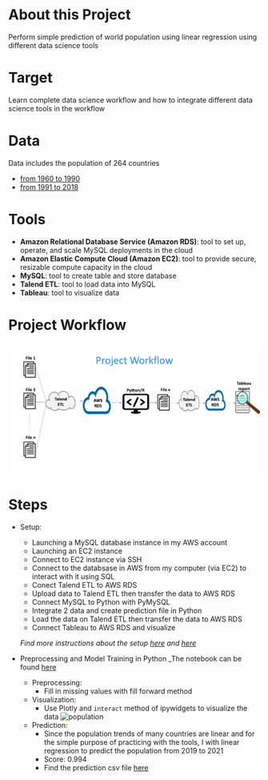 # About this Project
Perform simple prediction of world population using linear regression using different data science tools

# Target
Learn complete data science workflow and how to integrate different data science tools in the workflow 

# Data
Data includes the population of 264 countries 
* [from 1960 to 1990](https://github.com/khuyentran1401/world-population-prediction/blob/master/world-population-prediction/1960-Worksheet%20in%20World%20Population%20Prediction%20Model5.csv)
* [from 1991 to 2018](https://github.com/khuyentran1401/world-population-prediction/blob/master/world-population-prediction/Worksheet%20in%20World%20Population%20Prediction%20Model6.csv)

# Tools
* **Amazon Relational Database Service (Amazon RDS)**: tool to set up, operate, and scale MySQL deployments in the cloud
* **Amazon Elastic Compute Cloud (Amazon EC2)**: tool to provide secure, resizable compute capacity in the cloud
* **MySQL**: tool to create table and store database
* **Talend ETL**: tool to load data into MySQL
* **Tableau**: tool to visualize data 

# Project Workflow
![workflow](https://github.com/khuyentran1401/world-population-prediction/blob/master/images/Screenshot%202020-04-05%2019.20.49.png)

# Steps
* Setup: 
  * Launching a MySQL database instance in my AWS account
  * Launching an EC2 instance
  * Connect to EC2 instance via SSH
  * Connect to the databsase in AWS from my computer (via EC2) to interact with it using SQL
  * Conect Talend ETL to AWS RDS
  * Upload data to Talend ETL then transfer the data to AWS RDS
  * Connect MySQL to Python with PyMySQL
  * Integrate 2 data and create prediction file in Python
  * Load the data on Talend ETL then transfer the data to AWS RDS
  * Connect Tableau to AWS RDS and visualize
  
  _Find more instructions about the setup [here](https://github.com/khuyentran1401/world-population-prediction/blob/master/pdf/AWS%20and%20MySQL%20Connection%20Instruction%20-%20Arch%20Talents.pdf) and [here](https://docs.google.com/presentation/d/1ompgqRMrVLoMSsqvq_amTdVTw6mfsB4pZcsyi-UMiSY/edit?usp=sharing)_
  

* Preprocessing and Model Training in Python
_The notebook can be found [here](https://github.com/khuyentran1401/world-population-prediction/blob/master/world-population-prediction/Word%20Prediction.ipynb)
  * Preprocessing:
    * Fill in missing values with fill forward method
  * Visualization:
    * Use Plotly and `interact` method of ipywidgets to visualize the data
    ![population](https://github.com/khuyentran1401/world-population-prediction/blob/master/images/population.gif)
  * Prediction:
    * Since the population trends of many countries are linear and for the simple purpose of practicing with the tools, I with linear regression to predict the population from 2019 to 2021
    * Score: 0.994
    * Find the prediction csv file [here](https://github.com/khuyentran1401/world-population-prediction/blob/master/world-population-prediction/Word_Prediction2021.csv)
